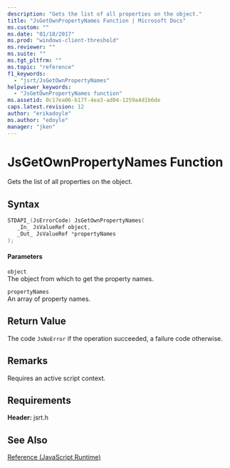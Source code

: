 ```yaml
---
description: "Gets the list of all properties on the object."
title: "JsGetOwnPropertyNames Function | Microsoft Docs"
ms.custom: ""
ms.date: "01/18/2017"
ms.prod: "windows-client-threshold"
ms.reviewer: ""
ms.suite: ""
ms.tgt_pltfrm: ""
ms.topic: "reference"
f1_keywords: 
  - "jsrt/JsGetOwnPropertyNames"
helpviewer_keywords: 
  - "JsGetOwnPropertyNames function"
ms.assetid: 0c17ea06-b17f-4ea3-ad04-1259a4d1b6de
caps.latest.revision: 12
author: "erikadoyle"
ms.author: "edoyle"
manager: "jken"
---
```

# JsGetOwnPropertyNames Function
Gets the list of all properties on the object.  
  
## Syntax  
  
```cpp  
STDAPI_(JsErrorCode) JsGetOwnPropertyNames(  
   _In_ JsValueRef object,  
   _Out_ JsValueRef *propertyNames  
);  
```  
  
#### Parameters  
 `object`  
 The object from which to get the property names.  
  
 `propertyNames`  
 An array of property names.  
  
## Return Value  
 The code `JsNoError` if the operation succeeded, a failure code otherwise.  
  
## Remarks  
 Requires an active script context.  
  
## Requirements  
 **Header:** jsrt.h  
  
## See Also  
 [Reference (JavaScript Runtime)](../chakra-hosting/reference-javascript-runtime.md)